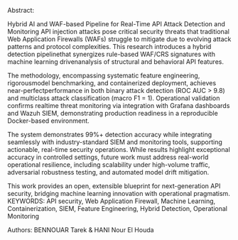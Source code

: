Abstract:

Hybrid AI and WAF-based Pipeline for Real-Time API Attack Detection and Monitoring
API injection attacks pose critical security threats that traditional Web Application Firewalls (WAFs) struggle to mitigate due to evolving attack patterns and protocol complexities. This research introduces a hybrid detection pipelinethat synergizes rule-based WAF/CRS signatures with machine learning drivenanalysis of structural and behavioral API features.

The methodology, encompassing systematic feature engineering, rigorousmodel benchmarking, and containerized deployment, achieves near-perfectperformance in both binary attack detection (ROC AUC > 9.8) and multiclass attack classification (macro F1 = 1). Operational validation confirms realtime threat monitoring via integration with Grafana dashboards and Wazuh SIEM, demonstrating production readiness in a reproducible Docker-based environment.

The system demonstrates 99%+ detection accuracy while integrating seamlessly with industry-standard SIEM and monitoring tools, supporting actionable, real-time security operations. While results highlight exceptional accuracy in controlled settings, future work must address real-world operational resilience, including scalability under high-volume traffic, adversarial robustness testing, and automated model drift mitigation.

This work provides an open, extensible blueprint for next-generation API security, bridging machine learning innovation with operational pragmatism.
KEYWORDS: API security, Web Application Firewall, Machine Learning, Containerization, SIEM, Feature Engineering, Hybrid Detection, Operational Monitoring

Authors: BENNOUAR Tarek & HANI Nour El Houda
